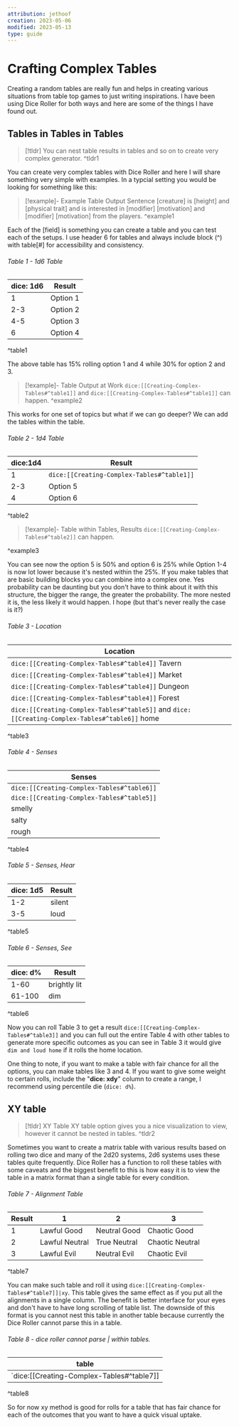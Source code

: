 ```yaml
---
attribution: jethoof
creation: 2023-05-06
modified: 2023-05-13
type: guide
---
```


# Crafting Complex Tables

Creating a random tables are really fun and helps in creating various situations from table top games to just writing inspirations. I have been using Dice Roller for both ways and here are some of the things I have found out.

## Tables in Tables  in Tables 
> [!tldr] 
> You can nest table results in tables and so on to create very complex generator.
^tldr1

You can create very complex tables with Dice Roller and here I will share something very simple with examples. In a typcial setting you would be looking for something like this:


> [!example]- Example Table Output Sentence
> [creature] is [height] and [physical trait] and is interested in [modifier] [motivation] and [modifier] [motivation] from the players. 
^example1

Each of the [field] is something you can create a table and you can test each of the setups. I use header 6 for tables and always include block (^) with table[#] for accessibility and consistency. 
###### Table 1 - 1d6 Table 

| dice: 1d6 | Result   |
| --------- | -------- |
| 1         | Option 1 |
| 2-3       | Option 2 |
| 4-5       | Option 3 |
| 6         | Option 4 |
^table1

The above table has 15% rolling option 1 and 4 while 30% for option 2 and 3. 

> [!example]- Table Output at Work
> `dice:[[Creating-Complex-Tables#^table1]]` and `dice:[[Creating-Complex-Tables#^table1]]` can happen.
^example2

This works for one set of topics but what if we can go deeper? We can add the tables within the table.

###### Table 2 - 1d4 Table 

| dice:1d4 | Result                                                 |
| -------- | ------------------------------------------------------ |
| 1        | `dice:[[Creating-Complex-Tables#^table1]]` |
| 2-3      | Option 5                                               |
| 4        | Option 6                                               |
^table2

> [!example]- Table within Tables, Results
> `dice:[[Creating-Complex-Tables#^table2]]` can happen. 
> 
^example3

You can see now the option 5 is 50% and option 6 is 25% while Option 1-4 is now lot lower because it's nested within the 25%. If you make tables that are basic building blocks you can combine into a complex one. Yes probability can be daunting but you don't have to think about it with this structure, the bigger the range, the greater the probability. The more nested it is, the less likely it would happen. I hope (but that's never really the case is it?)

###### Table 3 - Location

 | Location                                                                                         |
 | ------------------------------------------------------------------------------------------------ |
 | `dice:[[Creating-Complex-Tables#^table4]]` Tavern                                                |
 | `dice:[[Creating-Complex-Tables#^table4]]` Market                                                |
 | `dice:[[Creating-Complex-Tables#^table4]]` Dungeon                                               |
 | `dice:[[Creating-Complex-Tables#^table4]]` Forest                                                |
 | `dice:[[Creating-Complex-Tables#^table5]]`  and  `dice:[[Creating-Complex-Tables#^table6]]` home |
^table3

###### Table 4 - Senses

| Senses |
| ------ |
| `dice:[[Creating-Complex-Tables#^table6]]`     |
| `dice:[[Creating-Complex-Tables#^table5]]`    |
| smelly  |
| salty  |
| rough  |

^table4

###### Table 5 - Senses, Hear

| dice: 1d5 | Result |
| --------- | ------ |
| 1-2       | silent |
| 3-5       | loud   |

^table5

###### Table 6 - Senses, See

| dice: d% | Result       |
| -------- | ------------ |
| 1-60     | brightly lit |
| 61-100   | dim          |

^table6

Now you can roll Table 3 to get a result `dice:[[Creating-Complex-Tables#^table3]]` and you can full out the entire Table 4 with other tables to generate more specific outcomes as you can see in Table 3 it would give `dim and loud home` if it rolls the home location.

One thing to note, if you want to make a table with fair chance for all the options, you can make tables like 3 and 4. If you want to give some weight to certain rolls, include the "**dice: xdy**" column to create a range, I recommend using percentile die (`dice: d%`). 

## XY table 


> [!tldr] XY Table
> XY table option gives you a nice visualization to view, however it cannot be nested in tables.
^tldr2

Sometimes you want to create a matrix table with various results based on rolling two dice and many of the 2d20 systems, 2d6 systems uses these tables quite frequently. Dice Roller has a function to roll these tables with some caveats and the biggest benefit to this is how easy it is to view the table in a matrix format than a single table for every condition.

######  Table 7 - Alignment Table

| Result | 1              | 2            | 3            |
| ------ | -------------- | ------------ | ------------ |
| 1      | Lawful Good    | Neutral Good | Chaotic Good |
| 2      | Lawful Neutral | True Neutral | Chaotic Neutral              |
| 3      | Lawful Evil    | Neutral Evil | Chaotic Evil |
^table7

You can make such table and roll it using `dice:[[Creating-Complex-Tables#^table7]]|xy`. This table gives the same effect as if you put all the alignments in a single column. The benefit is better interface for your eyes and don't have to have long scrolling of table list. The downside of this format is you cannot nest this table in another table because currently the Dice Roller cannot parse this in a table.

###### Table 8 - dice roller cannot parse | within tables.

| table                                                     |
| --------------------------------------------------------- |
| `dice:[[Creating-Complex-Tables#^table7]]|xy` |
^table8

So for now xy method is good for rolls for a table that has fair chance for each of the outcomes that you want to have a quick visual uptake. 